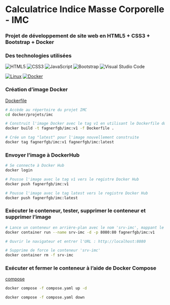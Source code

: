 # Calculatrice Indice Masse Corporelle - IMC

### Projet de développement de site web en HTML5 + CSS3 + Bootstrap + Docker

### Des technologies utilisées

![HTML5](https://img.shields.io/badge/html5-%23E34F26.svg?style=for-the-badge&logo=html5&logoColor=white)
![CSS3](https://img.shields.io/badge/css3-%231572B6.svg?style=for-the-badge&logo=css3&logoColor=white)
![JavaScript](https://img.shields.io/badge/javascript-%23323330.svg?style=for-the-badge&logo=javascript&logoColor=%23F7DF1E)
![Bootstrap](https://img.shields.io/badge/bootstrap-%23563D7C.svg?style=for-the-badge&logo=bootstrap&logoColor=white)
![Visual Studio Code](https://img.shields.io/badge/Visual%20Studio%20Code-0078d7.svg?style=for-the-badge&logo=visual-studio-code&logoColor=white)

[![Linux](https://img.shields.io/badge/Linux-FCC624?logo=linux&logoColor=black)](#)
[![Docker](https://img.shields.io/badge/Docker-2496ED?logo=docker&logoColor=fff)](#)

### Création d’image Docker 

[Dockerfile](/docker/projets/imc/Dockerfile)

```bash
# Accède au répertoire du projet IMC
cd docker/projets/imc

# Construit l'image Docker avec le tag v1 en utilisant le Dockerfile du répertoire actuel
docker build -t fagnerfgb/imc:v1 -f Dockerfile .

# Crée un tag "latest" pour l'image nouvellement construite
docker tag fagnerfgb/imc:v1 fagnerfgb/imc:latest
```

### Envoyer l’image à DockerHub
```bash
# Se connecte à Docker Hub
docker login

# Pousse l'image avec le tag v1 vers le registre Docker Hub
docker push fagnerfgb/imc:v1

# Pousse l'image avec le tag latest vers le registre Docker Hub
docker push fagnerfgb/imc:latest
```

### Exécuter le conteneur, tester, supprimer le conteneur et supprimer l’image
```bash
# Lance un conteneur en arrière-plan avec le nom 'srv-imc', mappant le port 8080 de l'hôte au port 80 du conteneur
docker container run --name srv-imc -d -p 8080:80 fagnerfgb/imc:v1

# Ouvrir le navigateur et entrer l'URL : http://localhost:8080

# Supprime de force le conteneur 'srv-imc'
docker container rm -f srv-imc
```

### Exécuter et fermer le conteneur à l’aide de Docker Compose

[compose](/docker/projets/imc/compose.yaml)

```bash
docker compose -f compose.yaml up -d

docker compose -f compose.yaml down
```

